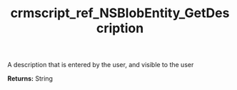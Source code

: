﻿---
title: crmscript_ref_NSBlobEntity_GetDescription
description: String NSBlobEntity.GetDescription()
intellisense: NSBlobEntity.GetDescription
keywords: NSBlobEntity, GetDescription
so.topic: reference
---

A description that is entered by the user, and visible to the user

**Returns:** String


